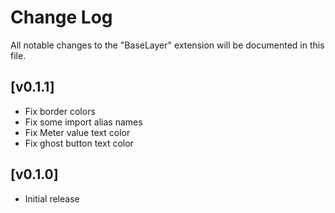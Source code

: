 # Change Log

All notable changes to the "BaseLayer" extension will be documented in this file.

## [v0.1.1]

- Fix border colors
- Fix some import alias names
- Fix Meter value text color
- Fix ghost button text color

## [v0.1.0]

- Initial release